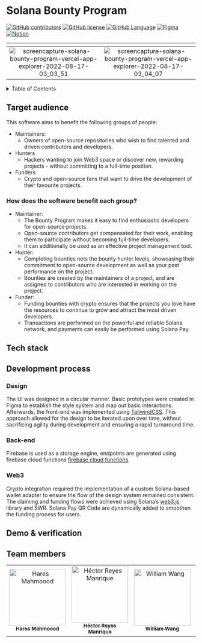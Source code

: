 # Solana Bounty Program

[![GitHub contributors](https://img.shields.io/github/contributors/andresmgsl/solana-cohort-june-2022)](https://github.com/andresmgsl/solana-cohort-june-2022/contributors)
[![GitHub license](https://img.shields.io/github/license/andresmgsl/solana-cohort-june-2022)](https://github.com/andresmgsl/solana-cohort-june-2022/blob/master/LICENSE)
[![GitHub Language](https://img.shields.io/github/languages/top/andresmgsl/solana-cohort-june-2022)](https://img.shields.io/github/languages/count/andresmgsl/solana-cohort-june-2022)
[![Figma](https://badgen.net/badge/icon/Figma%20Prototype/orange?icon=https://upload.wikimedia.org/wikipedia/commons/3/33/Figma-logo.svg&label)](<[https://www.figma.com/proto/uhH23aRZvGQsOViY0bnnVP/Gomoku?node-id=64%3A19](https://www.figma.com/file/sNkHueU0kTpW4FAWoIfhPN/Solana-Bounty)>)
[![Notion](https://badgen.net/badge/icon/Notion%20Workspace/black?icon=https://cdn.worldvectorlogo.com/logos/notion-logo-1.svg&label)](<[https://opposite-brain-cb0.notion.site/CS408-1e5c4e3c9b0d4291b6a968855d9270e9](https://www.notion.so/Solana-bounty-13550fcc0bc045a484f51d7d56d2a160)>)

|                                                                                       <!-- -->                                                                                        |                                                                                       <!-- -->                                                                                        |
| :-----------------------------------------------------------------------------------------------------------------------------------------------------------------------------------: | :-----------------------------------------------------------------------------------------------------------------------------------------------------------------------------------: |
| ![screencapture-solana-bounty-program-vercel-app-explorer-2022-08-17-03_03_51](https://user-images.githubusercontent.com/14112766/185019856-1096365f-6eac-46fc-bd3e-62ee36cec187.png) | ![screencapture-solana-bounty-program-vercel-app-explorer-2022-08-17-03_04_07](https://user-images.githubusercontent.com/14112766/185019858-0de0b6de-acf4-4d34-aa1d-269a4a2bf0a7.png) |

<details>
    <summary> Table of Contents </summary>
    <ol> 
        <li> <a href="#target-audience"> Target audience </a> </li>
            <ol>
                <li> <a href="#how-does-the-software-benefit-each-group"> How does this software benefit each group? </a> </li>
            </ol>
        <li> <a href="#tech-stack"> Tech stack </a> </li>
        <li> <a href="#development-process"> Development process </a> </li>
            <ol>
                <li> <a href="#design"> Design </a> </li>
                <li> <a href="#back-end"> Back-end </a> </li>
                <li> <a href="#web3"> Web3 </a> </li>
            </ol>
        <li> <a href="#team-members"> Team members </a> </li>
</details>

## Target audience

This software aims to benefit the following groups of people:

- Maintainers:
  - Owners of open-source repositories who wish to find talented and driven contributors and developers.
- Hunters
  - Hackers wanting to join Web3 space or discover new, rewarding projects - without committing to a full-time position.
- Funders
  - Crypto and open-source fans that want to drive the development of their favourite projects.

### How does the software benefit each group?

- Maintainer:
  - The Bounty Program makes it easy to find enthusiastic developers for open-source projects.
  - Open-source contributors get compensated for their work, enabling them to participate without becoming full-time developers.
  - It can additionally be used as an effective project management tool.
- Hunter:
  - Completing bounties nets the bounty hunter levels, showcasing their commitment to open-source development as well as your past performance on the project.
  - Bounties are created by the maintainers of a project, and are assigned to contributors who are interested in working on the project.
- Funder:
  - Funding bounties with crypto ensures that the projects you love have the resources to continue to grow and attract the most driven developers.
  - Transactions are performed on the powerful and reliable Solana network, and payments can easily be performed using Solana Pay.

## Tech stack

## Development process

### Design

The UI was designed in a circular manner. Basic prototypes were created in Figma to establish the style system and map out basic interactions. Afterwards, the front-end was implemented using [TailwindCSS](https://tailwindcss.com/). This approach allowed for the design to be iterated upon over time, without sacrificing agility during development and ensuring a rapid turnaround time.

### Back-end

Firebase is used as a storage engine, endpoints are generated using firebase cloud functions [firebase cloud functions](https://firebase.google.com/docs/functions).

### Web3

Crypto integration required the implementation of a custom Solana-based wallet adapter to ensure the flow of the design system remained consistent. The claiming and funding flows were achieved using Solana’s [web3.js](https://solana-labs.github.io/solana-web3.js/) library and SWR. Solana Pay QR Code are dynamically added to smoothen the funding process for users.

## Demo & verification

## Team members

<table>
  <tr>
    <td align="center">
    <a href="https://github.com/HaresMahmood" target="_black">
    <img src="https://avatars.githubusercontent.com/u/14112766?v=4" width="150px;" alt="Hares Mahmoood"/>
    <br />
    <sub><b>Hares Mahmoood</b></sub></a>
    </td>
    <td align="center">
    <a href="https://github.com/hreyesm" target="_black">
    <img src="https://avatars.githubusercontent.com/u/36577958?v=4" width="150px;" alt="Héctor Reyes Manrique"/>
    <br />
    <sub><b>Héctor Reyes Manrique</b></sub></a>
    </td>
    <td align="center">
    <a href="https://github.com/WilliamWang2002" target="_black">
    <img src="https://avatars.githubusercontent.com/u/73449575?v=4" width="150px;" alt="William Wang"/>
    <br />
    <sub><b>William Wang</b></sub></a>
    </td>
    <td align="center">
    <a href="https://github.com/ZeyadTarekk" target="_black">
    <img src="https://avatars.githubusercontent.com/u/76125650?v=4" width="150px;" alt="Zeyad Tarek"/>
    <br />
    <sub><b>Zeyad Tarek</b></sub></a>
    </td>
  </tr>
 </table>
